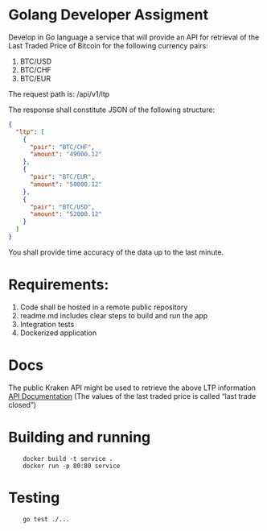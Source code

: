 # Golang Developer Assigment

Develop in Go language a service that will provide an API for retrieval of the Last Traded Price of Bitcoin for the following currency pairs:

1. BTC/USD
2. BTC/CHF
3. BTC/EUR


The request path is:
/api/v1/ltp

The response shall constitute JSON of the following structure:
```json
{
  "ltp": [
    {
      "pair": "BTC/CHF",
      "amount": "49000.12"
    },
    {
      "pair": "BTC/EUR",
      "amount": "50000.12"
    },
    {
      "pair": "BTC/USD",
      "amount": "52000.12"
    }
  ]
}

```

You shall provide time accuracy of the data up to the last minute.


# Requirements:
1. Code shall be hosted in a remote public repository
2. readme.md includes clear steps to build and run the app
3. Integration tests
4. Dockerized application

# Docs
The public Kraken API might be used to retrieve the above LTP information
[API Documentation](https://docs.kraken.com/rest/#tag/Spot-Market-Data/operation/getTickerInformation)
(The values of the last traded price is called “last trade closed”)

# Building and running
```
	docker build -t service .
	docker run -p 80:80 service 
```

# Testing
```
	go test ./...
```

